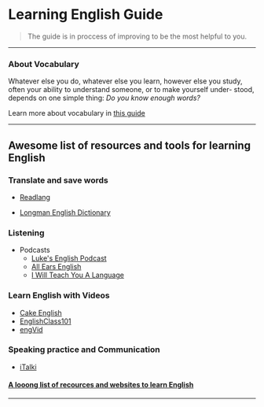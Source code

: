 # Learning English Guide
> The guide is in proccess of improving to be the most helpful to you.

---

### About Vocabulary

Whatever else you do, whatever else you learn, however else you study,
often your ability to understand someone, or to make yourself under-
stood, depends on one simple thing: *Do you know enough words?*

Learn more about vocabulary in [this guide](https://s3.amazonaws.com/iwtyal/Make+Words+Stick+-+2nd+Edition.pdf)

---

## Awesome list of resources and tools for learning English

### Translate and save words

- [Readlang](http://readlang.com)

- [Longman English Dictionary](https://www.ldoceonline.com/)


### Listening

- Podcasts
  - [Luke's English Podcast](http://teacherluke.co.uk/)
  - [All Ears English](http://www.allearsenglish.com/)
  - [I Will Teach You A Language](http://www.iwillteachyoualanguage.com/podcast-home/)

### Learn English with Videos

- [Cake English](https://mycake.me/)
- [EnglishClass101][4]
- [engVid][5]

### Speaking practice and Communication

- [iTalki](https://www.italki.com)


#### [A looong list of recources and websites to learn English](https://docs.google.com/document/d/1Ys3zoAbD1GetPAgPD8nNGlyTEXYPcGtICNSRZbjeu_8/edit)
---

[4]: http://www.englishclass101.com/
[5]: http://www.engvid.com/
